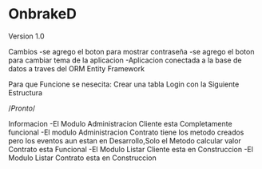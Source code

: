 # OnbrakeD

Version 1.0

Cambios
-se agrego el boton para mostrar contraseña
-se agrego el boton para cambiar tema de la aplicacion
-Aplicacion conectada a la base de datos a traves del ORM Entity Framework

Para que Funcione se nesecita:
Crear una tabla Login con la Siguiente Estructura

/*Pronto*/

Informacion
-El Modulo Administracion Cliente esta Completamente funcional 
-El modulo Administracion Contrato tiene los metodo creados pero los eventos aun estan en Desarrollo,Solo el Metodo calcular valor Contrato esta Funcional
-El Modulo Listar Cliente esta en Construccion
-El Modulo Listar Contrato esta en Construccion
